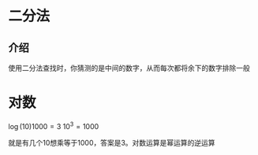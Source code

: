 # 二分法
## 介绍
使用二分法查找时，你猜测的是中间的数字，从而每次都将余下的数字排除一般
# 对数
$\log(10)1000=3$
$10^3=1000$

就是有几个10想乘等于1000，答案是3。对数运算是幂运算的逆运算
